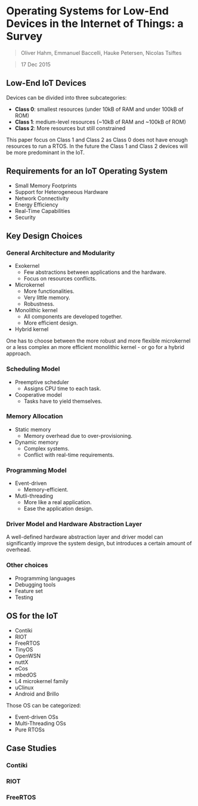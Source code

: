 # Operating Systems for Low-End Devices in the Internet of Things: a Survey

> Oliver Hahm, Emmanuel Baccelli, Hauke Petersen, Nicolas Tsiftes

> 17 Dec 2015

## Low-End IoT Devices

Devices can be divided into three subcategories:

- **Class 0**: smallest resources (under 10kB of RAM and under 100kB of ROM)
- **Class 1**: medium-level resources (~10kB of RAM and ~100kB of ROM)
- **Class 2**: More resources but still constrained

This paper focus on Class 1 and Class 2 as Class 0 does not have enough resources to run a RTOS.
In the future the Class 1 and Class 2 devices will be more predominant in the IoT.

## Requirements for an IoT Operating System

- Small Memory Footprints
- Support for Heterogeneous Hardware
- Network Connectivity
- Energy Efficiency
- Real-Time Capabilities
- Security

## Key Design Choices

### General Architecture and Modularity

- Exokernel
    - Few abstractions between applications and the hardware.
    - Focus on resources conflicts.
- Microkernel
    - More functionalities.
    - Very little memory.
    - Robustness.
- Monolithic kernel
    - All components are developed together.
    - More efficient design.
- Hybrid kernel

One has to choose between the more robust and more flexible microkernel or a less complex an more efficient monolithic kernel - or go for a hybrid approach.

### Scheduling Model

- Preemptive scheduler
    - Assigns CPU time to each task.
- Cooperative model
    - Tasks have to yield themselves.

### Memory Allocation

- Static memory
    - Memory overhead due to over-provisioning.
- Dynamic memory
    - Complex systems.
    - Conflict with real-time requirements.

### Programming Model

- Event-driven
    - Memory-efficient.
- Mutli-threading
    - More like a real application.
    - Ease the application design.

### Driver Model and Hardware Abstraction Layer

A well-defined hardware abstraction layer and driver model can significantly improve the system design, but introduces a certain amount of overhead.

### Other choices

- Programming languages
- Debugging tools
- Feature set
- Testing

## OS for the IoT

- Contiki
- RIOT
- FreeRTOS
- TinyOS
- OpenWSN
- nuttX
- eCos
- mbedOS
- L4 microkernel family
- uClinux
- Android and Brillo

Those OS can be categorized:

- Event-driven OSs
- Multi-Threading OSs
- Pure RTOSs

## Case Studies

### Contiki

### RIOT

### FreeRTOS
